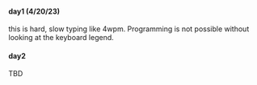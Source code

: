 #### day1 (4/20/23)

this is hard, slow typing like 4wpm. Programming is not possible without looking at the keyboard legend.

#### day2

TBD
